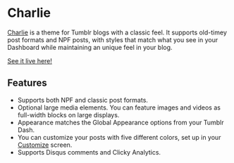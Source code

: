 # Charlie

[Charlie](https://www.tumblr.com/themes/41245) is a theme for Tumblr blogs with a classic feel. It supports old-timey post formats and NPF posts, with styles that match what you see in your Dashboard while maintaining an unique feel in your blog.

[See it live here!](https://charlie-theme.tumblr.com/)

## Features

- Supports both NPF and classic post formats.
- Optional large media elements. You can feature images and videos as full-width blocks on large displays.
- Appearance matches the Global Appearance options from your Tumblr Dash.
- You can customize your posts with five different colors, set up in your [Customize](https://www.tumblr.com/customize) screen.
- Supports Disqus comments and Clicky Analytics.

